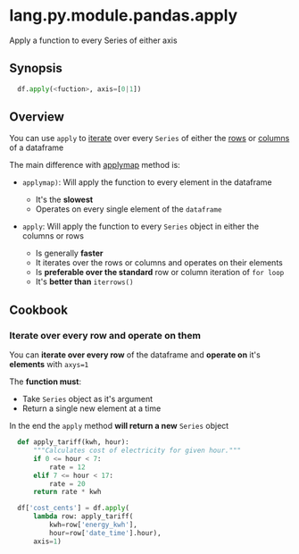 # lang.py.module.pandas.apply

Apply a function to every Series of either axis

## Synopsis

```py
  df.apply(<fuction>, axis=[0|1])
```

## Overview

You can use `apply` to [iterate](./zsxw.md) over every `Series` of either the
[rows](./myvh.md) or [columns](./6j2u.md) of a dataframe

The main difference with [applymap](./rtyt.md) method is:

- `applymap)`: Will apply the function to every element in the dataframe
  - It's the **slowest**
  - Operates on every single element of the `dataframe`

- `apply`: Will apply the function to every `Series` object in either the
  columns or rows
  - Is generally **faster**
  - It iterates over the rows or columns and operates on their elements
  - Is **preferable over the standard** row or column iteration of `for loop`
  - It's **better than** `iterrows()`

## Cookbook

### Iterate over every row and operate on them

You can **iterate over every row** of the dataframe and **operate on** it's
**elements** with `axys=1`

The **function must**:

- Take `Series` object as it's argument
- Return a single new element at a time

In the end the `apply` method **will return a new** `Series` object

```py
  def apply_tariff(kwh, hour):
      """Calculates cost of electricity for given hour."""
      if 0 <= hour < 7:
          rate = 12
      elif 7 <= hour < 17:
          rate = 20
      return rate * kwh

  df['cost_cents'] = df.apply(
      lambda row: apply_tariff(
          kwh=row['energy_kwh'],
          hour=row['date_time'].hour),
      axis=1)
```
